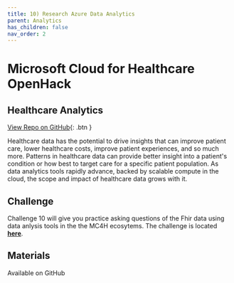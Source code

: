 ```yaml
---
title: 10) Research Azure Data Analytics 
parent: Analytics
has_children: false
nav_order: 2
---
```

# Microsoft Cloud for Healthcare OpenHack

## Healthcare Analytics
[View Repo on GitHub](https://github.com/microsoft/openhack-mc4h/tree/main/Challenge-10){: .btn }

Healthcare data has the potential to drive insights that can improve patient care, lower healthcare costs, improve patient experiences, and so much more. Patterns in healthcare data can provide better insight into a patient's condition or how best to target care for a specific patient population. As data analytics tools rapidly advance, backed by scalable compute in the cloud, the scope and impact of healthcare data grows with it.


## Challenge 
Challenge 10 will give you practice asking questions of the Fhir data using data anlysis tools in the the MC4H ecosytems. The challenge is located **[here](https://github.com/microsoft/openhack-mc4h/tree/main/Challenge-10)**.


## Materials   
Available on GitHub

